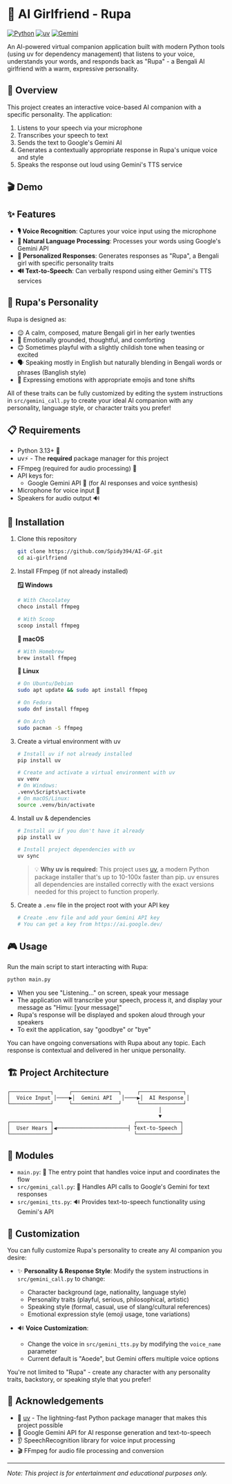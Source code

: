 # 🤖 AI Girlfriend - Rupa

[![Python](https://img.shields.io/badge/Python-3.13+-blue.svg)](https://www.python.org/downloads/)
[![uv](https://img.shields.io/endpoint?url=https://raw.githubusercontent.com/astral-sh/uv/main/assets/badge/v0.json)](https://github.com/astral-sh/uv)
[![Gemini](https://img.shields.io/badge/Gemini-API-blueviolet)](https://ai.google/gemini-api/)

An AI-powered virtual companion application built with modern Python tools (using uv for dependency management) that listens to your voice, understands your words, and responds back as "Rupa" - a Bengali AI girlfriend with a warm, expressive personality.

## 📖 Overview

This project creates an interactive voice-based AI companion with a specific personality. The application:

1. Listens to your speech via your microphone
2. Transcribes your speech to text
3. Sends the text to Google's Gemini AI
4. Generates a contextually appropriate response in Rupa's unique voice and style
5. Speaks the response out loud using Gemini's TTS service

## 🎬 Demo

<!-- ![Rupa Demo](https://example.com/path/to/demo.gif)

*Add a GIF demonstration of Rupa in action here* -->

## ✨ Features

- **🎙️ Voice Recognition**: Captures your voice input using the microphone
- **🧠 Natural Language Processing**: Processes your words using Google's Gemini API
- **👩 Personalized Responses**: Generates responses as "Rupa", a Bengali girl with specific personality traits
- **🔊 Text-to-Speech**: Can verbally respond using either Gemini's TTS services

## 👧 Rupa's Personality

Rupa is designed as:

- 😌 A calm, composed, mature Bengali girl in her early twenties
- 💭 Emotionally grounded, thoughtful, and comforting
- 😊 Sometimes playful with a slightly childish tone when teasing or excited
- 🗣️ Speaking mostly in English but naturally blending in Bengali words or phrases (Banglish style)
- 💝 Expressing emotions with appropriate emojis and tone shifts

All of these traits can be fully customized by editing the system instructions in `src/gemini_call.py` to create your ideal AI companion with any personality, language style, or character traits you prefer!

## 📋 Requirements

- Python 3.13+ 🐍
- uv⚡ - The **required** package manager for this project
- FFmpeg (required for audio processing) 🎵
- API keys for:
  - Google Gemini API 🔑 (for AI responses and voice synthesis)
- Microphone for voice input 🎤
- Speakers for audio output 🔊

## 🚀 Installation

1. Clone this repository

   ```bash
   git clone https://github.com/Spidy394/AI-GF.git
   cd ai-girlfriend
   ```

2. Install FFmpeg (if not already installed)

   **🪟 Windows**

   ```bash
   # With Chocolatey
   choco install ffmpeg
   
   # With Scoop
   scoop install ffmpeg
   ```
   
   **🍎 macOS**

   ```bash
   # With Homebrew
   brew install ffmpeg
   ```
   
   **🐧 Linux**

   ```bash
   # On Ubuntu/Debian
   sudo apt update && sudo apt install ffmpeg
   
   # On Fedora
   sudo dnf install ffmpeg
   
   # On Arch
   sudo pacman -S ffmpeg
   ```

3. Create a virtual environment with uv

   ```bash
   # Install uv if not already installed
   pip install uv
   
   # Create and activate a virtual environment with uv
   uv venv
   # On Windows:
   .venv\Scripts\activate
   # On macOS/Linux:
   source .venv/bin/activate
   ```

4. Install uv & dependencies

   ```bash
   # Install uv if you don't have it already
   pip install uv
   
   # Install project dependencies with uv
   uv sync
   ```
   
   > 💡 **Why uv is required:** This project uses [uv](https://github.com/astral-sh/uv), a modern Python package installer that's up to 10-100x faster than pip. uv ensures all dependencies are installed correctly with the exact versions needed for this project to function properly.

5. Create a `.env` file in the project root with your API key

   ```bash
   # Create .env file and add your Gemini API key
   # You can get a key from https://ai.google.dev/ 
   ```

## 🎮 Usage

Run the main script to start interacting with Rupa:

```bash
python main.py
```

- When you see "Listening..." on screen, speak your message
- The application will transcribe your speech, process it, and display your message as "Himu: [your message]"
- Rupa's response will be displayed and spoken aloud through your speakers
- To exit the application, say "goodbye" or "bye"

You can have ongoing conversations with Rupa about any topic. Each response is contextual and delivered in her unique personality.

## 🏗️ Project Architecture

```ascii
┌─────────────┐     ┌───────────────┐     ┌──────────────┐
│  Voice Input │────▶│  Gemini API   │────▶│  AI Response │
└─────────────┘     └───────────────┘     └──────────────┘
                                                 │
                                                 ▼
┌─────────────┐                          ┌──────────────┐
│  User Hears │◀───────────────────────┤ Text-to-Speech │
└─────────────┘                          └──────────────┘
```

## 📁 Modules

- `main.py`: 🚀 The entry point that handles voice input and coordinates the flow
- `src/gemini_call.py`: 🧠 Handles API calls to Google's Gemini for text responses
- `src/gemini_tts.py`: 🔊 Provides text-to-speech functionality using Gemini's API

## 🔧 Customization

You can fully customize Rupa's personality to create any AI companion you desire:

- ✨ **Personality & Response Style**: Modify the system instructions in `src/gemini_call.py` to change:
  - Character background (age, nationality, language style)
  - Personality traits (playful, serious, philosophical, artistic)
  - Speaking style (formal, casual, use of slang/cultural references)
  - Emotional expression style (emoji usage, tone variations)
  
- 🔊 **Voice Customization**: 
  - Change the voice in `src/gemini_tts.py` by modifying the `voice_name` parameter
  - Current default is "Aoede", but Gemini offers multiple voice options

You're not limited to "Rupa" - create any character with any personality traits, backstory, or speaking style that you prefer!

## 🙏 Acknowledgements

- 🚀 [uv](https://github.com/astral-sh/uv) - The lightning-fast Python package manager that makes this project possible
- 🤖 Google Gemini API for AI response generation and text-to-speech
- 👂 SpeechRecognition library for voice input processing
- 🎬 FFmpeg for audio file processing and conversion

---

*Note: This project is for entertainment and educational purposes only.*